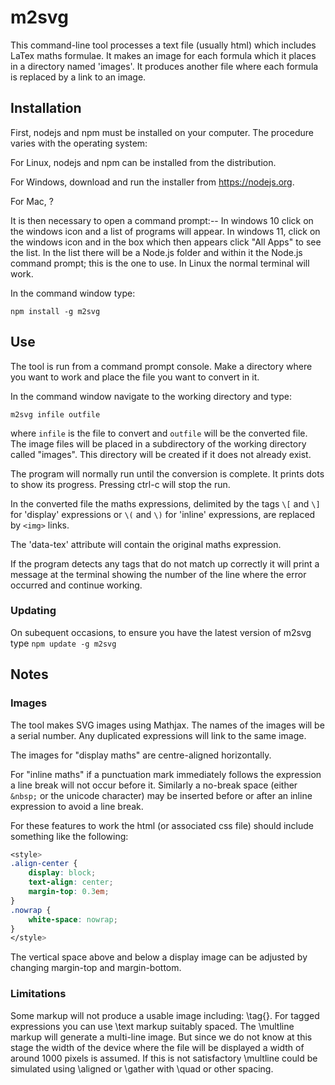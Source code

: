 # m2svg
This command-line tool processes a text file (usually html) which includes LaTex maths formulae. It makes an image for each formula which it places in a directory named 'images'. It produces another file where each formula is replaced by a link to an image.

## Installation
First, nodejs and npm must be installed on your computer. The procedure varies with the operating system:

For Linux, nodejs and npm can be installed from the distribution.

For Windows, download and run the installer from https://nodejs.org.

For Mac, ?

It is then necessary to open a command prompt:--
In windows 10 click on the windows icon and a list of programs will appear. In windows 11, click on the windows icon and in the box which then appears click "All Apps" to see the list. In the list there will be a Node.js folder and within it the Node.js command prompt; this is the one to use.
In Linux the normal terminal will work.

In the command window type:

`npm install -g m2svg`

## Use
The tool is run from a command prompt console. Make a directory where you want to work and place the file you want to convert in it.

In the command window navigate to the working directory and type:

`m2svg infile outfile`

where `infile` is the file to convert and `outfile` will be the converted file. The image files will be placed in a subdirectory of the working directory called "images". This directory will be created if it does not already exist.

The program will normally run until the conversion is complete. It prints dots to show its progress. Pressing ctrl-c will stop the run.

In the converted file the maths expressions, delimited by the tags `\[` and `\]` for 'display' expressions or `\(` and `\)` for 'inline' expressions, are replaced by `<img>` links.

The 'data-tex' attribute will contain the original maths expression.

If the program detects any tags that do not match up correctly it will print a message at the terminal showing the number of the line where the error occurred and continue working.

### Updating
On subequent occasions, to ensure you have the latest version of m2svg type `npm update -g m2svg`

## Notes
### Images
The tool makes SVG images using Mathjax. The names of the images will be a serial number. Any duplicated expressions will link to the same image.

The images for "display maths" are centre-aligned horizontally.

For "inline maths" if a punctuation mark immediately follows the expression a line break will not occur before it. Similarly a no-break space (either `&nbsp;` or the unicode character) may be inserted before or after an inline expression to avoid a line break.

For these features to work the html (or associated css file) should include something like the following:

```css
<style>
.align-center {
    display: block;
    text-align: center;
    margin-top: 0.3em;
}
.nowrap {
    white-space: nowrap;
}
</style>
```
The vertical space above and below a display image can be adjusted by changing margin-top and margin-bottom.

### Limitations
Some markup will not produce a usable image including: \tag{}. For tagged expressions you can use \text markup suitably spaced.
The \multline markup will generate a multi-line image. But since we do not know at this stage the width of the device where the file will be displayed a width of around 1000 pixels is assumed. If this is not satisfactory \multline could be simulated using \aligned or \gather with \quad or other spacing.